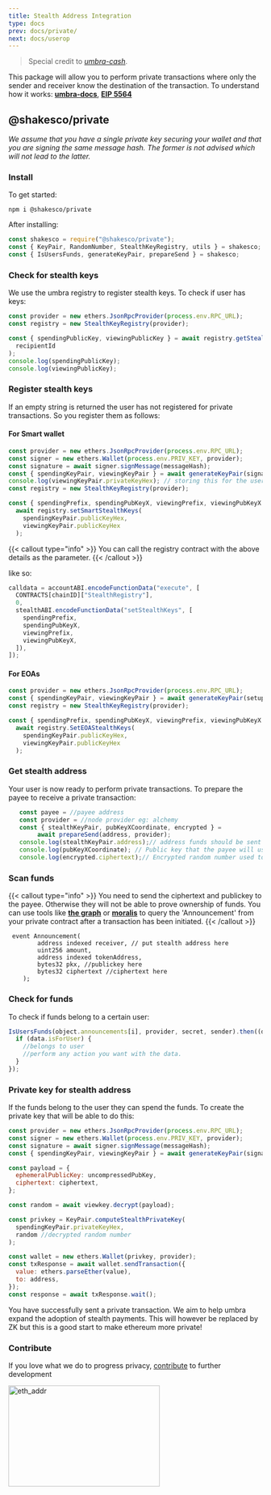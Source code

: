 ```yaml
---
title: Stealth Address Integration
type: docs
prev: docs/private/
next: docs/userop
---
```


> Special credit to [_umbra-cash_](https://app.umbra.cash/ "Umbra").

This package will allow you to perform private transactions where only the sender and receiver
know the destination of the transaction. To understand how it works: [**umbra-docs**](https://app.umbra.cash/faq#how-does-it-work-technical "Umbra"), [**EIP 5564**](https://eips.ethereum.org/EIPS/eip-5564 "EIP 5564")

## @shakesco/private

_We assume that you have a single private key securing your wallet and that you are signing the same message hash. The former is not advised which will not lead to the latter._

### Install

To get started:

```shell {filename=cmd}
npm i @shakesco/private
```

After installing:

```javascript {filename="index.js"}
const shakesco = require("@shakesco/private");
const { KeyPair, RandomNumber, StealthKeyRegistry, utils } = shakesco;
const { IsUsersFunds, generateKeyPair, prepareSend } = shakesco;
```

### Check for stealth keys

We use the umbra registry to register stealth keys. To check if user has keys:

```javascript {filename=index.js}
const provider = new ethers.JsonRpcProvider(process.env.RPC_URL);
const registry = new StealthKeyRegistry(provider);

const { spendingPublicKey, viewingPublicKey } = await registry.getStealthKeys(
  recipientId
);
console.log(spendingPublicKey);
console.log(viewingPublicKey);
```

### Register stealth keys

If an empty string is returned the user has not registered for private transactions. So you register them as follows:

#### For Smart wallet

```javascript {filename=index.js}
const provider = new ethers.JsonRpcProvider(process.env.RPC_URL);
const signer = new ethers.Wallet(process.env.PRIV_KEY, provider);
const signature = await signer.signMessage(messageHash);
const { spendingKeyPair, viewingKeyPair } = await generateKeyPair(signature);
console.log(viewingKeyPair.privateKeyHex); // storing this for the user is okay! To fetch transactions for them easily. You can also choose to not store it.
const registry = new StealthKeyRegistry(provider);

const { spendingPrefix, spendingPubKeyX, viewingPrefix, viewingPubKeyX } =
  await registry.setSmartStealthKeys(
    spendingKeyPair.publicKeyHex,
    viewingKeyPair.publicKeyHex
  );
```

{{< callout type="info" >}}
You can call the registry contract with the above details as the parameter.
{{< /callout >}}

like so:

```javascript {filename=index.js}
calldata = accountABI.encodeFunctionData("execute", [
  CONTRACTS[chainID]["StealthRegistry"],
  0,
  stealthABI.encodeFunctionData("setStealthKeys", [
    spendingPrefix,
    spendingPubKeyX,
    viewingPrefix,
    viewingPubKeyX,
  ]),
]);
```

#### For EOAs

```javascript {filename=index.js}
const provider = new ethers.JsonRpcProvider(process.env.RPC_URL);
const { spendingKeyPair, viewingKeyPair } = await generateKeyPair(setupSig);
const registry = new StealthKeyRegistry(provider);

const { spendingPrefix, spendingPubKeyX, viewingPrefix, viewingPubKeyX } =
  await registry.SetEOAStealthKeys(
    spendingKeyPair.publicKeyHex,
    viewingKeyPair.publicKeyHex
  );
```

### Get stealth address

Your user is now ready to perform private transactions. To prepare the payee to receive a private transaction:

```javascript {filename=index.js}
   const payee = //payee address
   const provider = //node provider eg: alchemy
   const { stealthKeyPair, pubKeyXCoordinate, encrypted } =
        await prepareSend(address, provider);
   console.log(stealthKeyPair.address);// address funds should be sent to. This is a stealth address that the payee can control.
   console.log(pubKeyXCoordinate); // Public key that the payee will use to decrypt the ciphertext hence proving funds belong to them
   console.log(encrypted.ciphertext);// Encrypted random number used to generate the stealth address.
```

### Scan funds

{{< callout type="info" >}}
You need to send the ciphertext and publickey to the payee. Otherwise they will not be able to prove ownership of funds. You can use tools like [**the graph**](https://thegraph.com/en/ "Graph") or [**moralis**](https://moralis.io/ "Moralis") to query the 'Announcement' from your private contract after a transaction has been initiated.
{{< /callout >}}

```solidity {filename=private.sol}
 event Announcement(
        address indexed receiver, // put stealth address here
        uint256 amount,
        address indexed tokenAddress,
        bytes32 pkx, //publickey here
        bytes32 ciphertext //ciphertext here
    );
```

### Check for funds

To check if funds belong to a certain user:

```javascript {filename=index.js}
IsUsersFunds(object.announcements[i], provider, secret, sender).then((data) => {
  if (data.isForUser) {
    //belongs to user
    //perform any action you want with the data.
  }
});
```

### Private key for stealth address

If the funds belong to the user they can spend the funds. To create the private key that will be able to do this:

```javascript {filename=index.js}
const provider = new ethers.JsonRpcProvider(process.env.RPC_URL);
const signer = new ethers.Wallet(process.env.PRIV_KEY, provider);
const signature = await signer.signMessage(messageHash);
const { spendingKeyPair, viewingKeyPair } = await generateKeyPair(signature);

const payload = {
  ephemeralPublicKey: uncompressedPubKey,
  ciphertext: ciphertext,
};

const random = await viewkey.decrypt(payload);

const privkey = KeyPair.computeStealthPrivateKey(
  spendingKeyPair.privateKeyHex,
  random //decrypted random number
);

const wallet = new ethers.Wallet(privkey, provider);
const txResponse = await wallet.sendTransaction({
  value: ethers.parseEther(value),
  to: address,
});
const response = await txResponse.wait();
```

You have successfully sent a private transaction. We aim to help umbra expand the adoption of stealth payments. This will however be replaced by ZK but this is a good start to make ethereum more private!

### Contribute

If you love what we do to progress privacy, [contribute](https://me-qr.com/text/ytOt1BKQ "eth_addr") to further development

<img
src="/images/ethereum_address.png"  
alt="eth_addr" width="300"  
height="200">
